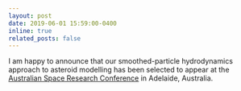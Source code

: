 ```yaml
---
layout: post
date: 2019-06-01 15:59:00-0400
inline: true
related_posts: false
---
```


I am happy to announce that our smoothed-particle hydrodynamics approach to asteroid modelling has been selected to appear at the <a href="https://www.science.org.au/news-and-events/events/19th-australian-space-research-conference">Australian Space Research Conference</a> in Adelaide, Australia.
